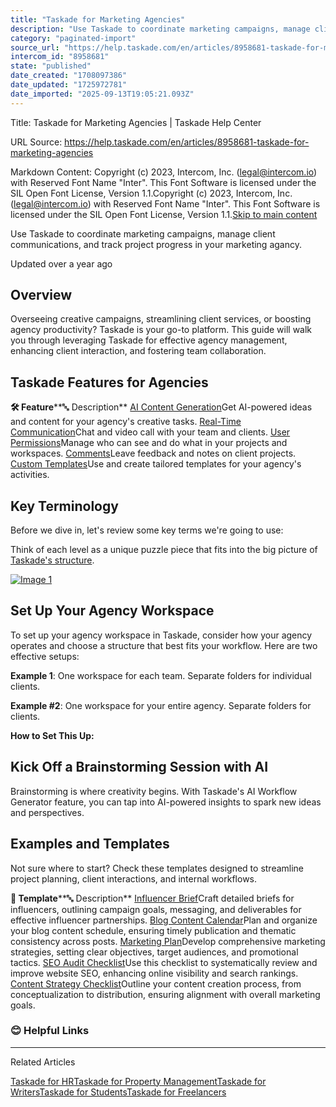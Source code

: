 ```yaml
---
title: "Taskade for Marketing Agencies"
description: "Use Taskade to coordinate marketing campaigns, manage client communications, and track project progress in your marketing agancy."
category: "paginated-import"
source_url: "https://help.taskade.com/en/articles/8958681-taskade-for-marketing-agencies"
intercom_id: "8958681"
state: "published"
date_created: "1708097386"
date_updated: "1725972781"
date_imported: "2025-09-13T19:05:21.093Z"
---
```


Title: Taskade for Marketing Agencies | Taskade Help Center

URL Source: https://help.taskade.com/en/articles/8958681-taskade-for-marketing-agencies

Markdown Content:
Copyright (c) 2023, Intercom, Inc. (legal@intercom.io) with Reserved Font Name "Inter". This Font Software is licensed under the SIL Open Font License, Version 1.1.Copyright (c) 2023, Intercom, Inc. (legal@intercom.io) with Reserved Font Name "Inter". This Font Software is licensed under the SIL Open Font License, Version 1.1.[Skip to main content](https://help.taskade.com/en/articles/8958681-taskade-for-marketing-agencies#main-content)

Use Taskade to coordinate marketing campaigns, manage client communications, and track project progress in your marketing agancy.

Updated over a year ago

**Overview**
------------

Overseeing creative campaigns, streamlining client services, or boosting agency productivity? Taskade is your go-to platform. This guide will walk you through leveraging Taskade for effective agency management, enhancing client interaction, and fostering team collaboration.

**Taskade Features for Agencies**
---------------------------------

**🛠️ Feature****🔤 Description**
[AI Content Generation](https://intercom.help/taskade/en/articles/8958450)Get AI-powered ideas and content for your agency's creative tasks.
[Real-Time Communication](https://intercom.help/taskade/en/articles/8958419)Chat and video call with your team and clients.
[User Permissions](https://intercom.help/taskade/en/articles/8958434)Manage who can see and do what in your projects and workspaces.
[Comments](https://intercom.help/taskade/en/articles/8958421)Leave feedback and notes on client projects.
[Custom Templates](https://intercom.help/taskade/en/articles/8958395)Use and create tailored templates for your agency's activities.

**Key Terminology**
-------------------

Before we dive in, let's review some key terms we're going to use:

Think of each level as a unique puzzle piece that fits into the big picture of [Taskade's structure](https://intercom.help/taskade/en/articles/8958376).

[![Image 1](https://taskade.intercom-attachments-7.com/i/o/965378876/4be09b5d4d08e1ce4af46d55/25350341282707?expires=1757791800&signature=fcbfd7e255aecf7cbdd14bb6260744c34b925ab4eaa7f1d1038e30890d4233d0&req=fSYiFc52lYZZFb4f3HP0gKc9A3dHPEtpMtN96dTCyZXMV%2BtPtGyjavuB4U3O%0ABjQN3WPpeOkNcNL9KQ%3D%3D%0A)](https://taskade.intercom-attachments-7.com/i/o/965378876/4be09b5d4d08e1ce4af46d55/25350341282707?expires=1757791800&signature=fcbfd7e255aecf7cbdd14bb6260744c34b925ab4eaa7f1d1038e30890d4233d0&req=fSYiFc52lYZZFb4f3HP0gKc9A3dHPEtpMtN96dTCyZXMV%2BtPtGyjavuB4U3O%0ABjQN3WPpeOkNcNL9KQ%3D%3D%0A)

**Set Up Your Agency Workspace**
--------------------------------

To set up your agency workspace in Taskade, consider how your agency operates and choose a structure that best fits your workflow. Here are two effective setups:

​**Example 1**: One workspace for each team. Separate folders for individual clients.

**Example #2**: One workspace for your entire agency. Separate folders for clients.

**How to Set This Up:**

**Kick Off a Brainstorming Session with AI**
--------------------------------------------

Brainstorming is where creativity begins. With Taskade's AI Workflow Generator feature, you can tap into AI-powered insights to spark new ideas and perspectives.

**Examples and Templates**
--------------------------

Not sure where to start? Check these templates designed to streamline project planning, client interactions, and internal workflows.

**🎨 Template****🔤 Description**
[Influencer Brief](https://www.taskade.com/templates/marketing/influencer-brief)Craft detailed briefs for influencers, outlining campaign goals, messaging, and deliverables for effective influencer partnerships.
[Blog Content Calendar](https://www.taskade.com/templates/marketing/blog-content-calendar)Plan and organize your blog content schedule, ensuring timely publication and thematic consistency across posts.
[Marketing Plan](https://www.taskade.com/templates/marketing/marketing-plan)Develop comprehensive marketing strategies, setting clear objectives, target audiences, and promotional tactics.
[SEO Audit Checklist](https://www.taskade.com/templates/marketing/seo-audit-checklist)Use this checklist to systematically review and improve website SEO, enhancing online visibility and search rankings.
[Content Strategy Checklist](https://www.taskade.com/templates/marketing/content-strategy-checklist)Outline your content creation process, from conceptualization to distribution, ensuring alignment with overall marketing goals.

### **😊 Helpful Links**

* * *

Related Articles

[Taskade for HR](https://help.taskade.com/en/articles/8958679-taskade-for-hr)[Taskade for Property Management](https://help.taskade.com/en/articles/8958680-taskade-for-property-management)[Taskade for Writers](https://help.taskade.com/en/articles/8958686-taskade-for-writers)[Taskade for Students](https://help.taskade.com/en/articles/8958687-taskade-for-students)[Taskade for Freelancers](https://help.taskade.com/en/articles/9766327-taskade-for-freelancers)
